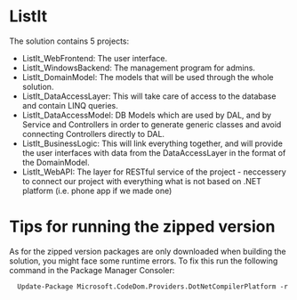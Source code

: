 # ListIt

The solution contains 5 projects:
 - ListIt_WebFrontend: The user interface.
 - ListIt_WindowsBackend: The management program for admins.
 - ListIt_DomainModel: The models that will be used through the whole solution.
 - ListIt_DataAccessLayer: This will take care of access to the database and contain LINQ queries.
 - ListIt_DataAccessModel: DB Models which are used by DAL, and by Service and Controllers in order to generate generic classes and avoid connecting Controllers directly to DAL.
 - ListIt_BusinessLogic: This will link everything together, and will provide the user interfaces with data from the DataAccessLayer in the format of the DomainModel.
 - ListIt_WebAPI: The layer for RESTful service of the project - neccessery to connect our project with everything what is not based on .NET platform (i.e. phone app if we made one)
 
 
 # Tips for running the zipped version
 
 As for the zipped version packages are only downloaded when building the solution, you might face some runtime errors. To fix this run the following command in the Package Manager Consoler:
 
      Update-Package Microsoft.CodeDom.Providers.DotNetCompilerPlatform -r
